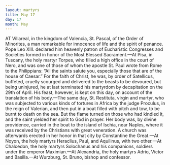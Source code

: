 ```yaml
---
layout: martyrs
title: May 17
day: 17
month: May
---
```

AT Villareal, in the kingdom of Valencia, St. Pascal, of the Order of Minorites, a man remarkable
for innocence of life and the spirit of penance. Pope
Leo XIII. declared him heavenly patron of Eucharistic Congresses and Societies formed in honor of the
Most Blessed Sacrament.&mdash;At Pisa, in Tuscany, the
holy martyr Torpes, who filled a high office in the
court of Nero, and was one of those of whom the
apostle St. Paul wrote from Rome to the Philippians: “All the saints salute you, especially those
that are of the house of Caesar.” For the faith of
Christ, he was, by order of Satellicus, buffeted, cruelly scourged and delivered to the beasts to be devoured, but being uninjured, he at last terminated
his martyrdom by decapitation on the 29th of April.
His feast, however, is kept on this day, on account
of the translation of his body.&mdash;The same day, St.
Restituta, virgin and martyr, who was subjected to
various kinds of tortures in Africa by the judge
Proculus, in the reign of Valerian, and then put in a
boat filled with pitch and tow, to be burnt to death
on the sea. But the flame turned on those who had
kindled it, and the saint yielded her spirit to God
in prayer. Her body was, by divine providence, carried in the boat to the island of Ischia, near Naples,
where it was received by the Christians with great
veneration. A church was afterwards erected in
her honor in that city by Constantine the Great.&mdash;At Noyon, the holy martyrs Heraclius, Paul, and
Aquilinus, with two other.&mdash;At Chalcedon, the holy
martyrs Solochanus and his companions, soldiers under the emperor Maximian.&mdash;At Alexandria, the
holy martyrs Adrio, Victor and Basilla.&mdash;At Wurzburg, St. Bruno, bishop and confessor.

